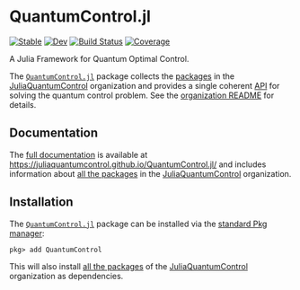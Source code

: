 # QuantumControl.jl

[![Stable](https://img.shields.io/badge/docs-stable-blue.svg)](https://juliaquantumcontrol.github.io/QuantumControl.jl/)
[![Dev](https://img.shields.io/badge/docs-dev-blue.svg)](https://juliaquantumcontrol.github.io/QuantumControl.jl/dev)
[![Build Status](https://github.com/JuliaQuantumControl/QuantumControl.jl/workflows/CI/badge.svg)](https://github.com/JuliaQuantumControl/QuantumControl.jl/actions)
[![Coverage](https://codecov.io/gh/JuliaQuantumControl/QuantumControl.jl/branch/master/graph/badge.svg)](https://codecov.io/gh/JuliaQuantumControl/QuantumControl.jl)

A Julia Framework for Quantum Optimal Control.

The [`QuantumControl.jl`][QuantumControl] package collects the [packages][] in the [JuliaQuantumControl][] organization and provides a single coherent [API](https://juliaquantumcontrol.github.io/QuantumControl.jl/dev/api/#API) for solving the quantum control problem. See the [organization README](https://github.com/JuliaQuantumControl#readme) for details.

## Documentation

The [full documentation](https://juliaquantumcontrol.github.io/QuantumControl.jl/) is available at <https://juliaquantumcontrol.github.io/QuantumControl.jl/> and includes information about  [all the packages][packages] in the [JuliaQuantumControl][] organization.


## Installation

The [`QuantumControl.jl`][QuantumControl] package can be installed via the [standard Pkg manager](https://docs.julialang.org/en/v1/stdlib/Pkg/):

~~~
pkg> add QuantumControl
~~~

This will also install [all the packages][packages] of the [JuliaQuantumControl][] organization as dependencies.


[JuliaQuantumControl]: https://github.com/JuliaQuantumControl
[QuantumControl]: https://github.com/JuliaQuantumControl/QuantumControl.jl
[packages]: https://github.com/JuliaQuantumControl#packages
